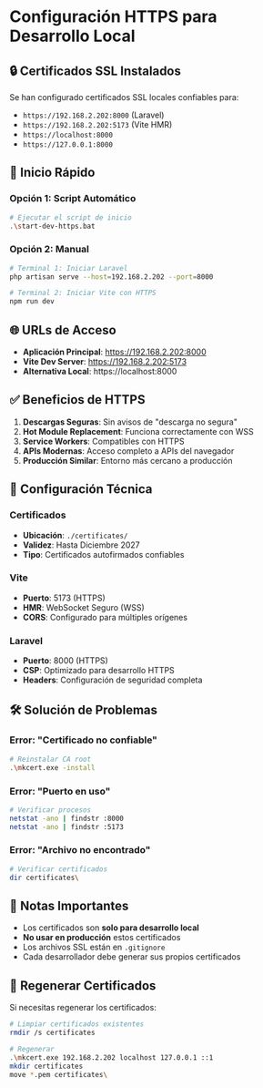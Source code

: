 # Configuración HTTPS para Desarrollo Local

## 🔒 Certificados SSL Instalados

Se han configurado certificados SSL locales confiables para:
- `https://192.168.2.202:8000` (Laravel)
- `https://192.168.2.202:5173` (Vite HMR)
- `https://localhost:8000`
- `https://127.0.0.1:8000`

## 🚀 Inicio Rápido

### Opción 1: Script Automático
```bash
# Ejecutar el script de inicio
.\start-dev-https.bat
```

### Opción 2: Manual
```bash
# Terminal 1: Iniciar Laravel
php artisan serve --host=192.168.2.202 --port=8000

# Terminal 2: Iniciar Vite con HTTPS
npm run dev
```

## 🌐 URLs de Acceso

- **Aplicación Principal**: https://192.168.2.202:8000
- **Vite Dev Server**: https://192.168.2.202:5173
- **Alternativa Local**: https://localhost:8000

## ✅ Beneficios de HTTPS

1. **Descargas Seguras**: Sin avisos de "descarga no segura"
2. **Hot Module Replacement**: Funciona correctamente con WSS
3. **Service Workers**: Compatibles con HTTPS
4. **APIs Modernas**: Acceso completo a APIs del navegador
5. **Producción Similar**: Entorno más cercano a producción

## 🔧 Configuración Técnica

### Certificados
- **Ubicación**: `./certificates/`
- **Validez**: Hasta Diciembre 2027
- **Tipo**: Certificados autofirmados confiables

### Vite
- **Puerto**: 5173 (HTTPS)
- **HMR**: WebSocket Seguro (WSS)
- **CORS**: Configurado para múltiples orígenes

### Laravel
- **Puerto**: 8000 (HTTPS)
- **CSP**: Optimizado para desarrollo HTTPS
- **Headers**: Configuración de seguridad completa

## 🛠️ Solución de Problemas

### Error: "Certificado no confiable"
```bash
# Reinstalar CA root
.\mkcert.exe -install
```

### Error: "Puerto en uso"
```bash
# Verificar procesos
netstat -ano | findstr :8000
netstat -ano | findstr :5173
```

### Error: "Archivo no encontrado"
```bash
# Verificar certificados
dir certificates\
```

## 📝 Notas Importantes

- Los certificados son **solo para desarrollo local**
- **No usar en producción** estos certificados
- Los archivos SSL están en `.gitignore`
- Cada desarrollador debe generar sus propios certificados

## 🔄 Regenerar Certificados

Si necesitas regenerar los certificados:

```bash
# Limpiar certificados existentes
rmdir /s certificates

# Regenerar
.\mkcert.exe 192.168.2.202 localhost 127.0.0.1 ::1
mkdir certificates
move *.pem certificates\
```